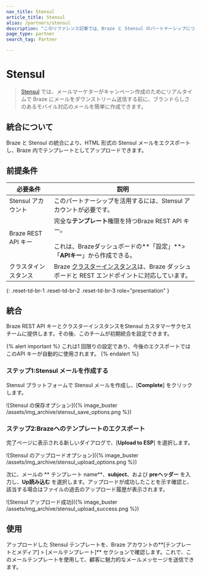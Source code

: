 ```yaml
---
nav_title: Stensul
article_title: Stensul
alias: /partners/stensul
description: "このリファレンス記事では、Braze と Stensul のパートナーシップについて説明します。Stensul は、チャネル間でモバイル対応メールテンプレートを簡単に作成できるエンタープライズメールプラットフォームです。"
page_type: partner
search_tag: Partner

---
```


# Stensul

> [Stensul](https://stensul.com/) では、メールマーケターがキャンペーン作成のためにリアルタイムで Braze にメールをダウンストリーム送信する前に、ブランドらしさのあるモバイル対応のメールを簡単に作成できます。



## 統合について

Braze と Stensul の統合により、HTML 形式の Stensul メールをエクスポートし、Braze 内でテンプレートとしてアップロードできます。

## 前提条件

| 必要条件 | 説明 |
| ------------| ----------- |
| Stensul アカウント | このパートナーシップを活用するには、Stensul アカウントが必要です。 |
| Braze REST API キー | 完全な**テンプレート**権限を持つBraze REST API キー。<br><br> これは、Brazeダッシュボードの**「設定」**>「**APIキー**」から作成できる。 |
| クラスタインスタンス | Braze [クラスターインスタンス]({{site.baseurl}}/api/basics/#endpoints)は、Braze ダッシュボードと REST エンドポイントに対応しています。  |
{: .reset-td-br-1 .reset-td-br-2 .reset-td-br-3 role="presentation" }

## 統合

Braze REST API キーとクラスターインスタンスをStensul カスタマーサクセスチームに提供します。その後、このチームが初期統合を設定できます。

{% alert important %}
これは1 回限りの設定であり、今後のエクスポートではこのAPI キーが自動的に使用されます。
{% endalert %}

### ステップ1:Stensul メールを作成する

Stensul プラットフォームで Stensul メールを作成し、[**Complete**] をクリックします。

![Stensul の保存オプション]({% image_buster /assets/img_archive/stensul_save_options.png %})

### ステップ2:Brazeへのテンプレートのエクスポート
完了ページに表示される新しいダイアログで、[**Upload to ESP**] を選択します。

![Stensul のアップロードオプション]({% image_buster /assets/img_archive/stensul_upload_options.png %})

次に、メールの ** テンプレート name**、**subject**、および **preヘッダー** を入力し、**Up読み込む** を選択します。アップロードが成功したことを示す確認と、該当する場合はファイルの過去のアップロード履歴が表示されます。

![Stensul アップロード成功]({% image_buster /assets/img_archive/stensul_upload_success.png %})

## 使用

アップロードした Stensul テンプレートを、Braze アカウントの**[テンプレートとメディア] > [メールテンプレート]** セクションで確認します。これで、このメールテンプレートを使用して、顧客に魅力的なメールメッセージを送信できます。


[1]: {{site.baseurl}}/user_guide/message_building_by_channel/email/creating_an_email_template/
